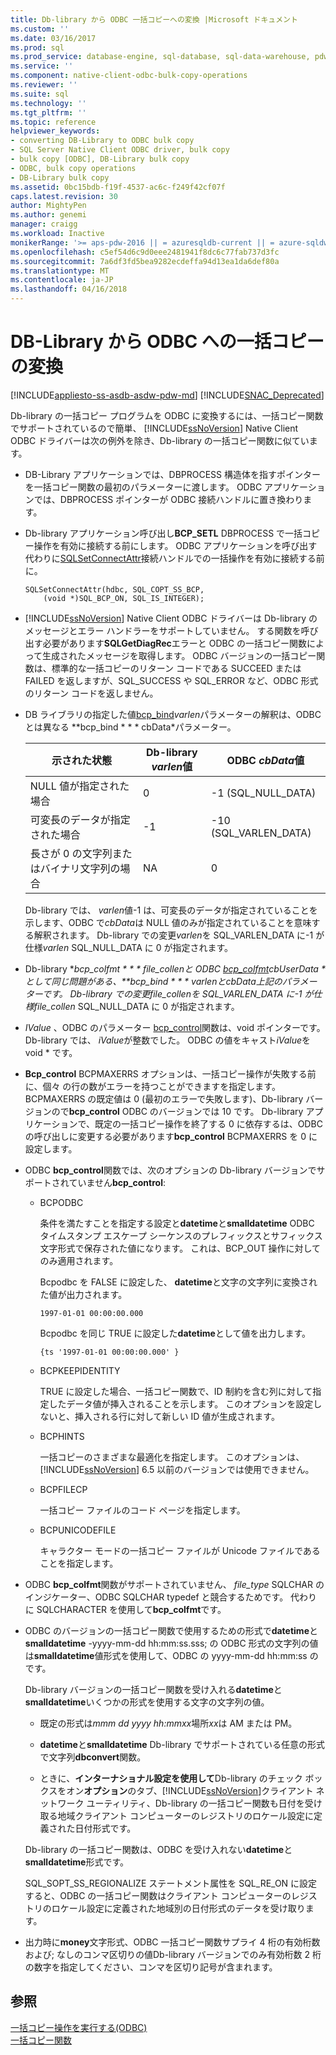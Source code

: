 ```yaml
---
title: Db-library から ODBC 一括コピーへの変換 |Microsoft ドキュメント
ms.custom: ''
ms.date: 03/16/2017
ms.prod: sql
ms.prod_service: database-engine, sql-database, sql-data-warehouse, pdw
ms.service: ''
ms.component: native-client-odbc-bulk-copy-operations
ms.reviewer: ''
ms.suite: sql
ms.technology: ''
ms.tgt_pltfrm: ''
ms.topic: reference
helpviewer_keywords:
- converting DB-Library to ODBC bulk copy
- SQL Server Native Client ODBC driver, bulk copy
- bulk copy [ODBC], DB-Library bulk copy
- ODBC, bulk copy operations
- DB-Library bulk copy
ms.assetid: 0bc15bdb-f19f-4537-ac6c-f249f42cf07f
caps.latest.revision: 30
author: MightyPen
ms.author: genemi
manager: craigg
ms.workload: Inactive
monikerRange: '>= aps-pdw-2016 || = azuresqldb-current || = azure-sqldw-latest || >= sql-server-2016 || = sqlallproducts-allversions'
ms.openlocfilehash: c5ef54d6c9d0eee2481941f8dc6c77fab737d3fc
ms.sourcegitcommit: 7a6df3fd5bea9282ecdeffa94d13ea1da6def80a
ms.translationtype: MT
ms.contentlocale: ja-JP
ms.lasthandoff: 04/16/2018
---
```

# <a name="converting-from-db-library-to-odbc-bulk-copy"></a>DB-Library から ODBC への一括コピーの変換
[!INCLUDE[appliesto-ss-asdb-asdw-pdw-md](../../includes/appliesto-ss-asdb-asdw-pdw-md.md)]
[!INCLUDE[SNAC_Deprecated](../../includes/snac-deprecated.md)]

  Db-library の一括コピー プログラムを ODBC に変換するには、一括コピー関数でサポートされているので簡単、 [!INCLUDE[ssNoVersion](../../includes/ssnoversion-md.md)] Native Client ODBC ドライバーは次の例外を除き、Db-library の一括コピー関数に似ています。  
  
-   DB-Library アプリケーションでは、DBPROCESS 構造体を指すポインターを一括コピー関数の最初のパラメーターに渡します。 ODBC アプリケーションでは、DBPROCESS ポインターが ODBC 接続ハンドルに置き換わります。  
  
-   Db-library アプリケーション呼び出し**BCP_SETL** DBPROCESS で一括コピー操作を有効に接続する前にします。 ODBC アプリケーションを呼び出す代わりに[SQLSetConnectAttr](../../relational-databases/native-client-odbc-api/sqlsetconnectattr.md)接続ハンドルでの一括操作を有効に接続する前に。  
  
    ```  
    SQLSetConnectAttr(hdbc, SQL_COPT_SS_BCP,  
        (void *)SQL_BCP_ON, SQL_IS_INTEGER);  
    ```  
  
-   [!INCLUDE[ssNoVersion](../../includes/ssnoversion-md.md)] Native Client ODBC ドライバーは Db-library のメッセージとエラー ハンドラーをサポートしていません。 する関数を呼び出す必要があります**SQLGetDiagRec**エラーと ODBC の一括コピー関数によって生成されたメッセージを取得します。 ODBC バージョンの一括コピー関数は、標準的な一括コピーのリターン コードである SUCCEED または FAILED を返しますが、SQL_SUCCESS や SQL_ERROR など、ODBC 形式のリターン コードを返しません。  
  
-   DB ライブラリの指定した値[bcp_bind](../../relational-databases/native-client-odbc-extensions-bulk-copy-functions/bcp-bind.md)*varlen*パラメーターの解釈は、ODBC とは異なる **bcp_bind * * * cbData*パラメーター。  
  
    |示された状態|Db-library *varlen*値|ODBC *cbData*値|  
    |-------------------------|--------------------------------|-------------------------|  
    |NULL 値が指定された場合|0|-1 (SQL_NULL_DATA)|  
    |可変長のデータが指定された場合|-1|-10 (SQL_VARLEN_DATA)|  
    |長さが 0 の文字列またはバイナリ文字列の場合|NA|0|  
  
     Db-library では、 *varlen*値-1 は、可変長のデータが指定されていることを示します、ODBC で*cbData*は NULL 値のみが指定されていることを意味する解釈されます。 Db-library での変更*varlen*を SQL_VARLEN_DATA に-1 が仕様*varlen* SQL_NULL_DATA に 0 が指定されます。  
  
-   Db-library  **bcp_colfmt * * * file_collen*と ODBC [bcp_colfmt](../../relational-databases/native-client-odbc-extensions-bulk-copy-functions/bcp-colfmt.md)*cbUserData * として同じ問題がある、**bcp_bind * * * varlen*と*cbData*上記のパラメーターです。 Db-library での変更*file_collen*を SQL_VARLEN_DATA に-1 が仕様*file_collen* SQL_NULL_DATA に 0 が指定されます。  
  
-   *IValue* 、ODBC のパラメーター [bcp_control](../../relational-databases/native-client-odbc-extensions-bulk-copy-functions/bcp-control.md)関数は、void ポインターです。 Db-library では、 *iValue*が整数でした。 ODBC の値をキャスト*iValue*を void * です。  
  
-   **Bcp_control** BCPMAXERRS オプションは、一括コピー操作が失敗する前に、個々 の行の数がエラーを持つことができますを指定します。 BCPMAXERRS の既定値は 0 (最初のエラーで失敗します)、Db-library バージョンので**bcp_control** ODBC のバージョンでは 10 です。 Db-library アプリケーションで、既定の一括コピー操作を終了する 0 に依存するは、ODBC の呼び出しに変更する必要があります**bcp_control** BCPMAXERRS を 0 に設定します。  
  
-   ODBC **bcp_control**関数では、次のオプションの Db-library バージョンでサポートされていません**bcp_control**:  
  
    -   BCPODBC  
  
         条件を満たすことを指定する設定と**datetime**と**smalldatetime** ODBC タイムスタンプ エスケープ シーケンスのプレフィックスとサフィックス文字形式で保存された値になります。 これは、BCP_OUT 操作に対してのみ適用されます。  
  
         Bcpodbc を FALSE に設定した、 **datetime**と文字の文字列に変換された値が出力されます。  
  
        ```  
        1997-01-01 00:00:00.000  
        ```  
  
         Bcpodbc を同じ TRUE に設定した**datetime**として値を出力します。  
  
        ```  
        {ts '1997-01-01 00:00:00.000' }  
        ```  
  
    -   BCPKEEPIDENTITY  
  
         TRUE に設定した場合、一括コピー関数で、ID 制約を含む列に対して指定したデータ値が挿入されることを示します。 このオプションを設定しないと、挿入される行に対して新しい ID 値が生成されます。  
  
    -   BCPHINTS  
  
         一括コピーのさまざまな最適化を指定します。 このオプションは、[!INCLUDE[ssNoVersion](../../includes/ssnoversion-md.md)] 6.5 以前のバージョンでは使用できません。  
  
    -   BCPFILECP  
  
         一括コピー ファイルのコード ページを指定します。  
  
    -   BCPUNICODEFILE  
  
         キャラクター モードの一括コピー ファイルが Unicode ファイルであることを指定します。  
  
-   ODBC **bcp_colfmt**関数がサポートされていません、 *file_type* SQLCHAR のインジケーター、ODBC SQLCHAR typedef と競合するためです。 代わりに SQLCHARACTER を使用して**bcp_colfmt**です。  
  
-   ODBC のバージョンの一括コピー関数で使用するための形式で**datetime**と**smalldatetime** -yyyy-mm-dd hh:mm:ss.sss; の ODBC 形式の文字列の値は**smalldatetime**値形式を使用して、ODBC の yyyy-mm-dd hh:mm:ss のです。  
  
     Db-library バージョンの一括コピー関数を受け入れる**datetime**と**smalldatetime**いくつかの形式を使用する文字の文字列の値。  
  
    -   既定の形式は*mmm dd yyyy hh:mmxx*場所*xx*は AM または PM。  
  
    -   **datetime**と**smalldatetime** Db-library でサポートされている任意の形式で文字列**dbconvert**関数。  
  
    -   ときに、**インターナショナル設定を使用して**Db-library のチェック ボックスをオン**オプション**のタブ、[!INCLUDE[ssNoVersion](../../includes/ssnoversion-md.md)]クライアント ネットワーク ユーティリティ、Db-library の一括コピー関数も日付を受け取る地域クライアント コンピューターのレジストリのロケール設定に定義された日付形式です。  
  
     Db-library の一括コピー関数は、ODBC を受け入れない**datetime**と**smalldatetime**形式です。  
  
     SQL_SOPT_SS_REGIONALIZE ステートメント属性を SQL_RE_ON に設定すると、ODBC の一括コピー関数はクライアント コンピューターのレジストリのロケール設定に定義された地域別の日付形式のデータを受け取ります。  
  
-   出力時に**money**文字形式、ODBC 一括コピー関数サプライ 4 桁の有効桁数および; なしのコンマ区切りの値Db-library バージョンでのみ有効桁数 2 桁の数字を指定してください、コンマを区切り記号が含まれます。  
  
## <a name="see-also"></a>参照  
 [一括コピー操作を実行する&#40;ODBC&#41;](../../relational-databases/native-client-odbc-bulk-copy-operations/performing-bulk-copy-operations-odbc.md)   
 [一括コピー関数](../../relational-databases/native-client-odbc-extensions-bulk-copy-functions/sql-server-driver-extensions-bulk-copy-functions.md)  
  
  

